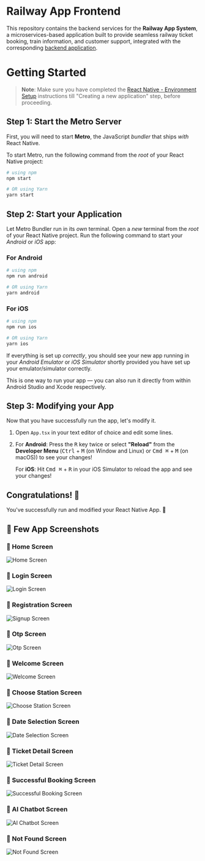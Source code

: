 # Railway App Frontend

This repository contains the backend services for the **Railway App System**, a microservices-based application built to provide seamless railway ticket booking, train information, and customer support, integrated with the corresponding [backend application](https://github.com/udit-166/Railway-App-Backend).

# Getting Started

>**Note**: Make sure you have completed the [React Native - Environment Setup](https://reactnative.dev/docs/environment-setup) instructions till "Creating a new application" step, before proceeding.

## Step 1: Start the Metro Server

First, you will need to start **Metro**, the JavaScript _bundler_ that ships _with_ React Native.

To start Metro, run the following command from the _root_ of your React Native project:

```bash
# using npm
npm start

# OR using Yarn
yarn start
```

## Step 2: Start your Application

Let Metro Bundler run in its _own_ terminal. Open a _new_ terminal from the _root_ of your React Native project. Run the following command to start your _Android_ or _iOS_ app:

### For Android

```bash
# using npm
npm run android

# OR using Yarn
yarn android
```

### For iOS

```bash
# using npm
npm run ios

# OR using Yarn
yarn ios
```

If everything is set up _correctly_, you should see your new app running in your _Android Emulator_ or _iOS Simulator_ shortly provided you have set up your emulator/simulator correctly.

This is one way to run your app — you can also run it directly from within Android Studio and Xcode respectively.

## Step 3: Modifying your App

Now that you have successfully run the app, let's modify it.

1. Open `App.tsx` in your text editor of choice and edit some lines.
2. For **Android**: Press the <kbd>R</kbd> key twice or select **"Reload"** from the **Developer Menu** (<kbd>Ctrl</kbd> + <kbd>M</kbd> (on Window and Linux) or <kbd>Cmd ⌘</kbd> + <kbd>M</kbd> (on macOS)) to see your changes!

   For **iOS**: Hit <kbd>Cmd ⌘</kbd> + <kbd>R</kbd> in your iOS Simulator to reload the app and see your changes!

## Congratulations! :tada:

You've successfully run and modified your React Native App. :partying_face:

## 📱 Few App Screenshots

### 🚆 Home Screen
![Home Screen](./Images/GetStart.png)

### 🚆 Login Screen
![Login Screen](./Images/Login.png)

### 🚆 Registration Screen
![Signup Screen](./Images/Registration-Screen.png)

### 🚆 Otp Screen
![Otp Screen](./Images/OTPScreen.png)

### 🚆 Welcome Screen
![Welcome Screen](./Images/Welcome.png)

### 🚆 Choose Station Screen
![Choose Station Screen](./Images/Choose-Station.png)

### 🚆 Date Selection Screen
![Date Selection Screen](./Images/Date.png)

### 🚆 Ticket Detail Screen
![Ticket Detail Screen](./Images/Ticket-Details.png)

### 🚆 Successful Booking Screen
![Successful Booking Screen](./Images/Successful-Booking.png)

### 🚆 AI Chatbot Screen
![AI Chatbot Screen](./Images/AI-Chatbot.png)

### 🚆 Not Found Screen
![Not Found Screen](./Images/Not-found.png)
